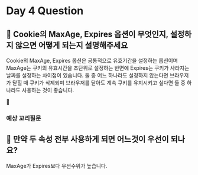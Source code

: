 # Day 4 Question



## :memo: Cookie의 MaxAge, Expires 옵션이 무엇인지, 설정하지 않으면 어떻게 되는지 설명해주세요

Cookie의 MaxAge, Expires 옵션은 공통적으로 유효기간을 설정하는 옵션이며 MaxAge는 쿠키의 유효시간을 초단위로 설정하는 반면에 Expires는 쿠키가 사라지는 날짜를 설정하는 차이점이 있습니다. 둘 중 어느 하나라도 설정하지 않는다면 브라우저가 닫힐 때 쿠키가 삭제되며 브라우저를 닫아도 계속 쿠키를 유지시키고 싶다면 둘 중 하나라도 사용하는 것이 좋습니다.

:rocket:

### 예상 꼬리질문
## :memo: 만약 두 속성 전부 사용하게 되면 어느것이 우선이 되나요?

MaxAge가 Expires보다 우선수위가 높습니다.

